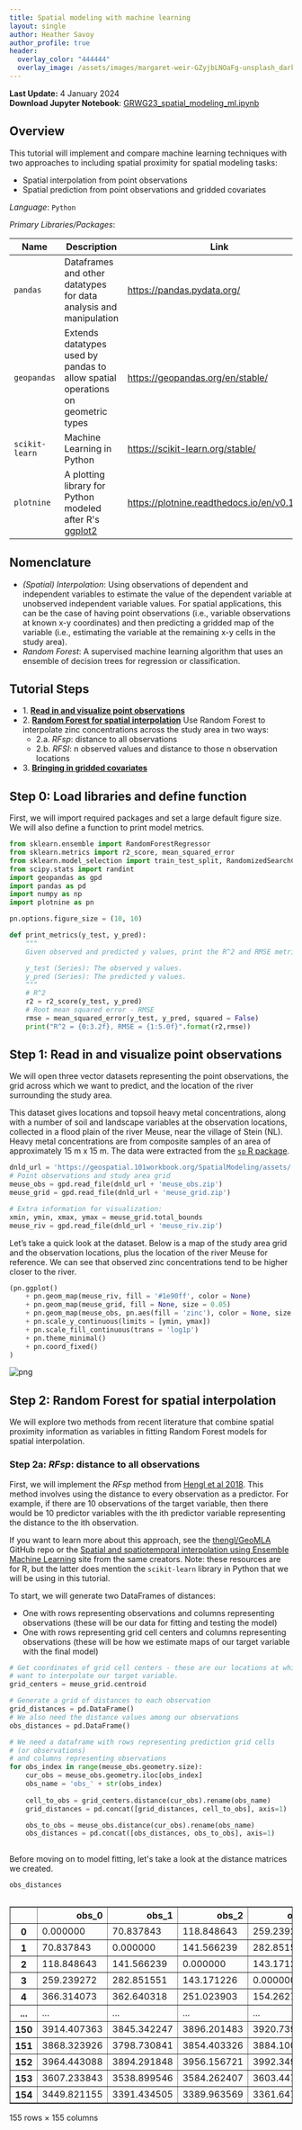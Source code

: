 ```yaml
---
title: Spatial modeling with machine learning
layout: single
author: Heather Savoy
author_profile: true
header:
  overlay_color: "444444"
  overlay_image: /assets/images/margaret-weir-GZyjbLNOaFg-unsplash_dark.jpg
---
```


**Last Update:** 4 January 2024 <br />
**Download Jupyter Notebook**: [GRWG23_spatial_modeling_ml.ipynb](https://geospatial.101workbook.org/tutorials/GRWG23_spatial_modeling_ml.ipynb)

## Overview

This tutorial will implement and compare machine learning techniques with two approaches to including spatial proximity for spatial modeling tasks:
  * Spatial interpolation from point observations
  * Spatial prediction from point observations and gridded covariates

*Language*: `Python`

*Primary Libraries/Packages*:

|Name|Description|Link|
|-|-|-|
| `pandas` | Dataframes and other datatypes for data analysis and manipulation | https://pandas.pydata.org/ |
| `geopandas` | Extends datatypes used by pandas to allow spatial operations on geometric types | https://geopandas.org/en/stable/ |
| `scikit-learn` | Machine Learning in Python | https://scikit-learn.org/stable/ |
| `plotnine` | A plotting library for Python modeled after R's [ggplot2](https://ggplot2.tidyverse.org/) | https://plotnine.readthedocs.io/en/v0.12.3/ |


## Nomenclature

  * *(Spatial) Interpolation*: Using observations of dependent and
    independent variables to estimate the value of the dependent
    variable at unobserved independent variable values. For spatial
    applications, this can be the case of having point observations
    (i.e., variable observations at known x-y coordinates) and then
    predicting a gridded map of the variable (i.e., estimating the
    variable at the remaining x-y cells in the study area).
  * *Random Forest*: A supervised machine learning algorithm that 
    uses an ensemble of decision trees for regression or 
    classification. 

## Tutorial Steps

  * 1\. **[Read in and visualize point observations](#step_1)**
  * 2\. **[Random Forest for spatial interpolation](#step_2)**
    Use Random Forest to interpolate zinc concentrations across the study area in two ways:
    * 2.a. *RFsp*: distance to all observations
    * 2.b. *RFSI*: n observed values and distance to those n observation locations
  * 3\. **[Bringing in gridded covariates](#step_3)**

## Step 0: Load libraries and define function

First, we will import required packages and set a large default figure size. We will also define a function to print model metrics.


```python
from sklearn.ensemble import RandomForestRegressor
from sklearn.metrics import r2_score, mean_squared_error
from sklearn.model_selection import train_test_split, RandomizedSearchCV
from scipy.stats import randint
import geopandas as gpd
import pandas as pd
import numpy as np
import plotnine as pn

pn.options.figure_size = (10, 10)
```


```python
def print_metrics(y_test, y_pred):
    """
    Given observed and predicted y values, print the R^2 and RMSE metrics.

    y_test (Series): The observed y values.
    y_pred (Series): The predicted y values.
    """
    # R^2
    r2 = r2_score(y_test, y_pred)
    # Root mean squared error - RMSE
    rmse = mean_squared_error(y_test, y_pred, squared = False)
    print("R^2 = {0:3.2f}, RMSE = {1:5.0f}".format(r2,rmse))
```

<a id='step_1'></a>
## Step 1: Read in and visualize point observations

We will open three vector datasets representing the point observations, the grid across which we want to predict, and the location of the river surrounding the study area. 

This dataset gives locations and topsoil heavy metal concentrations, along with a number of soil and landscape variables at the observation locations, collected in a flood plain of the river Meuse, near the village of Stein (NL). Heavy metal concentrations are from composite samples of an area of approximately 15 m x 15 m. The data were extracted from the [`sp` R package](https://cran.r-project.org/web/packages/sp/index.html).


```python
dnld_url = 'https://geospatial.101workbook.org/SpatialModeling/assets/'
# Point observations and study area grid
meuse_obs = gpd.read_file(dnld_url + 'meuse_obs.zip')
meuse_grid = gpd.read_file(dnld_url + 'meuse_grid.zip')

# Extra information for visualization:
xmin, ymin, xmax, ymax = meuse_grid.total_bounds
meuse_riv = gpd.read_file(dnld_url + 'meuse_riv.zip')
```

Let’s take a quick look at the dataset. Below is a map of the study area grid and the observation locations, plus the location of the river Meuse for reference. We can see that observed zinc concentrations tend to be higher closer to the river.


```python
(pn.ggplot()
    + pn.geom_map(meuse_riv, fill = '#1e90ff', color = None)
    + pn.geom_map(meuse_grid, fill = None, size = 0.05)
    + pn.geom_map(meuse_obs, pn.aes(fill = 'zinc'), color = None, size = 3)
    + pn.scale_y_continuous(limits = [ymin, ymax]) 
    + pn.scale_fill_continuous(trans = 'log1p') 
    + pn.theme_minimal() 
    + pn.coord_fixed()
)
```


    
![png](assets/GRWG23_spatial_modeling_ml_8_0.png)



<a id='step_2'></a>
## Step 2: Random Forest for spatial interpolation

We will explore two methods from recent literature that combine spatial proximity information as variables in fitting Random Forest models for spatial interpolation. 

### Step 2a: *RFsp*: distance to all observations

First, we will implement the *RFsp* method from [Hengl et al 2018](https://doi.org/10.7717/peerj.5518). This method involves using the distance to every observation as a predictor. For example, if there are 10 observations of the target variable, then there would be 10 predictor variables with the ith predictor variable representing the distance to the ith observation. 

If you want to learn more about this approach, see the [thengl/GeoMLA](https://github.com/thengl/GeoMLA) GitHub repo or the [Spatial and spatiotemporal interpolation using Ensemble Machine Learning](https://opengeohub.github.io/spatial-prediction-eml/index.html) site from the same creators. Note: these resources are for R, but the latter does mention the `scikit-learn` library in Python that we will be using in this tutorial.

To start, we will generate two DataFrames of distances:
* One with rows representing observations and columns representing observations (these will be our data for fitting and testing the model)
* One with rows representing grid cell centers and columns representing observations (these will be how we estimate maps of our target variable with the final model)


```python
# Get coordinates of grid cell centers - these are our locations at which we will
# want to interpolate our target variable.
grid_centers = meuse_grid.centroid

# Generate a grid of distances to each observation
grid_distances = pd.DataFrame()
# We also need the distance values among our observations
obs_distances = pd.DataFrame()

# We need a dataframe with rows representing prediction grid cells
# (or observations)
# and columns representing observations
for obs_index in range(meuse_obs.geometry.size):
    cur_obs = meuse_obs.geometry.iloc[obs_index]
    obs_name = 'obs_' + str(obs_index)
    
    cell_to_obs = grid_centers.distance(cur_obs).rename(obs_name)
    grid_distances = pd.concat([grid_distances, cell_to_obs], axis=1)

    obs_to_obs = meuse_obs.distance(cur_obs).rename(obs_name)
    obs_distances = pd.concat([obs_distances, obs_to_obs], axis=1)
    
```

Before moving on to model fitting, let's take a look at the distance matrices we created.


```python
obs_distances
```




<div style="height:600px;overflow:auto;">
<style scoped>
    .dataframe tbody tr th:only-of-type {
        vertical-align: middle;
    }

    .dataframe tbody tr th {
        vertical-align: top;
    }

    .dataframe thead th {
        text-align: right;
    }
</style>
<table border="1" class="dataframe">
  <thead>
    <tr style="text-align: right;">
      <th></th>
      <th>obs_0</th>
      <th>obs_1</th>
      <th>obs_2</th>
      <th>obs_3</th>
      <th>obs_4</th>
      <th>obs_5</th>
      <th>obs_6</th>
      <th>obs_7</th>
      <th>obs_8</th>
      <th>obs_9</th>
      <th>...</th>
      <th>obs_145</th>
      <th>obs_146</th>
      <th>obs_147</th>
      <th>obs_148</th>
      <th>obs_149</th>
      <th>obs_150</th>
      <th>obs_151</th>
      <th>obs_152</th>
      <th>obs_153</th>
      <th>obs_154</th>
    </tr>
  </thead>
  <tbody>
    <tr>
      <th>0</th>
      <td>0.000000</td>
      <td>70.837843</td>
      <td>118.848643</td>
      <td>259.239272</td>
      <td>366.314073</td>
      <td>473.629602</td>
      <td>258.321505</td>
      <td>252.049598</td>
      <td>380.189426</td>
      <td>471.008492</td>
      <td>...</td>
      <td>4304.014173</td>
      <td>4385.565870</td>
      <td>4425.191182</td>
      <td>4194.974374</td>
      <td>4077.205538</td>
      <td>3914.407363</td>
      <td>3868.323926</td>
      <td>3964.443088</td>
      <td>3607.233843</td>
      <td>3449.821155</td>
    </tr>
    <tr>
      <th>1</th>
      <td>70.837843</td>
      <td>0.000000</td>
      <td>141.566239</td>
      <td>282.851551</td>
      <td>362.640318</td>
      <td>471.199533</td>
      <td>234.401365</td>
      <td>195.010256</td>
      <td>328.867755</td>
      <td>441.530293</td>
      <td>...</td>
      <td>4236.122756</td>
      <td>4316.784220</td>
      <td>4355.550137</td>
      <td>4126.296645</td>
      <td>4007.817486</td>
      <td>3845.342247</td>
      <td>3798.730841</td>
      <td>3894.291848</td>
      <td>3538.899546</td>
      <td>3391.434505</td>
    </tr>
    <tr>
      <th>2</th>
      <td>118.848643</td>
      <td>141.566239</td>
      <td>0.000000</td>
      <td>143.171226</td>
      <td>251.023903</td>
      <td>356.866922</td>
      <td>167.000000</td>
      <td>222.081066</td>
      <td>323.513524</td>
      <td>375.033332</td>
      <td>...</td>
      <td>4278.052010</td>
      <td>4365.122793</td>
      <td>4411.447155</td>
      <td>4173.908121</td>
      <td>4061.434476</td>
      <td>3896.201483</td>
      <td>3854.403326</td>
      <td>3956.156721</td>
      <td>3584.262407</td>
      <td>3389.963569</td>
    </tr>
    <tr>
      <th>3</th>
      <td>259.239272</td>
      <td>282.851551</td>
      <td>143.171226</td>
      <td>0.000000</td>
      <td>154.262763</td>
      <td>242.156974</td>
      <td>175.171345</td>
      <td>296.786118</td>
      <td>347.351407</td>
      <td>322.818835</td>
      <td>...</td>
      <td>4292.750750</td>
      <td>4386.465206</td>
      <td>4440.764349</td>
      <td>4194.687712</td>
      <td>4088.695146</td>
      <td>3920.739726</td>
      <td>3884.100024</td>
      <td>3992.349935</td>
      <td>3603.447377</td>
      <td>3361.647959</td>
    </tr>
    <tr>
      <th>4</th>
      <td>366.314073</td>
      <td>362.640318</td>
      <td>251.023903</td>
      <td>154.262763</td>
      <td>0.000000</td>
      <td>108.577162</td>
      <td>147.526269</td>
      <td>281.937936</td>
      <td>266.101484</td>
      <td>178.518907</td>
      <td>...</td>
      <td>4162.607356</td>
      <td>4260.340127</td>
      <td>4319.896411</td>
      <td>4068.314639</td>
      <td>3966.640014</td>
      <td>3796.976824</td>
      <td>3763.871411</td>
      <td>3876.723488</td>
      <td>3476.475514</td>
      <td>3212.786952</td>
    </tr>
    <tr>
      <th>...</th>
      <td>...</td>
      <td>...</td>
      <td>...</td>
      <td>...</td>
      <td>...</td>
      <td>...</td>
      <td>...</td>
      <td>...</td>
      <td>...</td>
      <td>...</td>
      <td>...</td>
      <td>...</td>
      <td>...</td>
      <td>...</td>
      <td>...</td>
      <td>...</td>
      <td>...</td>
      <td>...</td>
      <td>...</td>
      <td>...</td>
      <td>...</td>
    </tr>
    <tr>
      <th>150</th>
      <td>3914.407363</td>
      <td>3845.342247</td>
      <td>3896.201483</td>
      <td>3920.739726</td>
      <td>3796.976824</td>
      <td>3786.887904</td>
      <td>3753.359162</td>
      <td>3676.331051</td>
      <td>3579.912988</td>
      <td>3620.842443</td>
      <td>...</td>
      <td>471.958685</td>
      <td>476.656060</td>
      <td>536.660041</td>
      <td>296.082759</td>
      <td>183.619171</td>
      <td>0.000000</td>
      <td>147.989865</td>
      <td>334.846233</td>
      <td>345.144897</td>
      <td>1443.022176</td>
    </tr>
    <tr>
      <th>151</th>
      <td>3868.323926</td>
      <td>3798.730841</td>
      <td>3854.403326</td>
      <td>3884.100024</td>
      <td>3763.871411</td>
      <td>3757.931479</td>
      <td>3714.900268</td>
      <td>3633.511387</td>
      <td>3540.952697</td>
      <td>3589.008916</td>
      <td>...</td>
      <td>599.736609</td>
      <td>562.318415</td>
      <td>557.046677</td>
      <td>405.097519</td>
      <td>217.082933</td>
      <td>147.989865</td>
      <td>0.000000</td>
      <td>210.857772</td>
      <td>391.256949</td>
      <td>1545.369859</td>
    </tr>
    <tr>
      <th>152</th>
      <td>3964.443088</td>
      <td>3894.291848</td>
      <td>3956.156721</td>
      <td>3992.349935</td>
      <td>3876.723488</td>
      <td>3875.800046</td>
      <td>3821.201513</td>
      <td>3734.408655</td>
      <td>3647.002194</td>
      <td>3703.768081</td>
      <td>...</td>
      <td>702.359595</td>
      <td>596.896138</td>
      <td>497.033198</td>
      <td>494.814107</td>
      <td>276.524863</td>
      <td>334.846233</td>
      <td>210.857772</td>
      <td>0.000000</td>
      <td>595.131078</td>
      <td>1756.173397</td>
    </tr>
    <tr>
      <th>153</th>
      <td>3607.233843</td>
      <td>3538.899546</td>
      <td>3584.262407</td>
      <td>3603.447377</td>
      <td>3476.475514</td>
      <td>3462.718152</td>
      <td>3438.127688</td>
      <td>3365.864673</td>
      <td>3265.476382</td>
      <td>3299.412827</td>
      <td>...</td>
      <td>702.659235</td>
      <td>784.390209</td>
      <td>880.273253</td>
      <td>592.150319</td>
      <td>528.674758</td>
      <td>345.144897</td>
      <td>391.256949</td>
      <td>595.131078</td>
      <td>0.000000</td>
      <td>1176.606136</td>
    </tr>
    <tr>
      <th>154</th>
      <td>3449.821155</td>
      <td>3391.434505</td>
      <td>3389.963569</td>
      <td>3361.647959</td>
      <td>3212.786952</td>
      <td>3163.395170</td>
      <td>3225.188987</td>
      <td>3198.113350</td>
      <td>3071.672183</td>
      <td>3038.833493</td>
      <td>...</td>
      <td>1461.677119</td>
      <td>1666.870721</td>
      <td>1877.419772</td>
      <td>1521.862017</td>
      <td>1600.647681</td>
      <td>1443.022176</td>
      <td>1545.369859</td>
      <td>1756.173397</td>
      <td>1176.606136</td>
      <td>0.000000</td>
    </tr>
  </tbody>
</table>
<p>155 rows × 155 columns</p>
</div>



For fitting our model, we will use the distances among observations as our predictors and observed zinc concentration at those observations as our target variable.


```python
# matrix of distance to observations as predictors
RFsp_X = obs_distances
# vector of observed zinc concentration as target variable
y = meuse_obs['zinc']

# We need to split our dataset into train and test datasets. We'll use 80% of
# the data for model training.
RFsp_X_train, RFsp_X_test, RFsp_y_train, RFsp_y_test = train_test_split(RFsp_X, y, train_size=0.8)

```

Machine learning algorithms typically have hyperparameters that can be tuned per application. Here, we will tune the number of trees in the random forest model and the maximum depth of the trees in the the random forest model. We use the training subset of our data for this fitting and tuning process. After the code chunk below, the best parameter values from our search are printed. 


```python
r_state = 0

# Define the parameter space that will be searched over.
param_distributions = {'n_estimators': randint(1, 100),
                       'max_depth': randint(5, 10)}

# Now create a searchCV object and fit it to the data.
tuned_RFsp = RandomizedSearchCV(estimator=RandomForestRegressor(random_state=r_state),
                            n_iter=10,
                            param_distributions=param_distributions,
                            random_state=r_state).fit(RFsp_X_train, RFsp_y_train)
tuned_RFsp.best_params_
```




    {'max_depth': 7, 'n_estimators': 37}



We can now use our testing subset of the data to quantify the model performance, i.e. how well did the model predict the remaining observed values? There are many potential metrics - see all the metrics `scikit-learn` supports [here](https://scikit-learn.org/stable/modules/model_evaluation.html#). The two we show below are the coefficient of determination (*R*<sup>*2*</sup>) and the root mean square error (*RMSE*), two metrics that are likely familiar from outside machine learning as well.


```python
print_metrics(RFsp_y_test, tuned_RFsp.predict(RFsp_X_test))
```

    R^2 = 0.50, RMSE =   286


Our *R*<sup>*2*</sup> is not awesome! We typically want *R*<sup>*2*</sup> values closer to 1 and *RMSE* values closer to 0. Note: *RMSE* is in the units of the target variable, so our zinc concentrations. You can see the range of values of zinc concentrations in the legend in the figure above, from which you can get a sense of our error.  

**Excercise:** Modify the `param_distributions` and `n_iter` values above - can you improve the metrics? Note that you may also increase the processing time.

Once we are happy with (or at least curious about!) the model, we can predict and visualize our zinc concentration field.


```python
# Predict the value from all grid cells using their distances we determined above. 
meuse_grid['pred_RFsp'] = tuned_RFsp.predict(grid_distances)

(pn.ggplot()
    + pn.geom_map(meuse_riv, fill = '#1e90ff', color = None)
    + pn.geom_map(meuse_grid, pn.aes(fill = 'pred_RFsp'), color = 'white', size = 0.05)
    + pn.geom_map(meuse_obs)
    + pn.scale_y_continuous(limits = [ymin, ymax]) 
    + pn.scale_fill_distiller(type = 'div', palette = 'RdYlBu',trans = 'log1p') 
    + pn.theme_minimal() 
    + pn.coord_fixed()
)
```


    
![png](assets/GRWG23_spatial_modeling_ml_22_0.png)




### 2b: *RFSI*: n observed values and distance to those n observation locations

Now, we will try the the *RFSI* method from [Sekulić et al 2020](https://doi.org/10.3390/rs12101687). In this method, instead of using distances to *all* observations as our predictors, we will use distances to the _n_ closest observations as well as the observed values at those locations as our predictors.

Below, we define a function to find the _n_ closest observations and record their distances and values.


```python
def nclosest_dist_value(dist_ij, obs_i, n = 3):
    """
    Given a distance matrix among i locations and j observation 
    locations, j observed values, and the number of close
    observations desired, generates a dataframe of distances to
    and values at n closest observations for each of the i 
    locations.

    dist_ij (DataFrame): distance matrix among i locations and j 
    observation locations
    obs_i (Series): The i observed values
    n (int): The desired number of closest observations
    """
    # Which observations are the n closest? 
    # But do not include distance to oneself. 
    # Note: ranks start at 1, not 0.
    nclosest_dist_ij =  dist_ij.replace(0.0,np.nan).rank(axis = 1, method = 'first') <= n
    
    nclosest = pd.DataFrame()

    # For each observation, find the n nearest observations and
    # record the distance and target variable pairs
    for i in range(dist_ij.shape[0]):
        # Which obs are the n closest to the ith location?
        nclosest_j_indices = np.where(nclosest_dist_ij.iloc[i,:])

        # Save the distance to and observed value at the n closest
        # observations from the ith location
        i_loc_dist = dist_ij.iloc[i].iloc[nclosest_j_indices]
        sort_indices = i_loc_dist.values.argsort()
        i_loc_dist = i_loc_dist.iloc[sort_indices]
        i_loc_dist.rename(lambda x: 'dist' + str(np.where(x == i_loc_dist.index)[0][0]), inplace=True)
        
        i_loc_value = obs_i.iloc[nclosest_j_indices]
        i_loc_value = i_loc_value.iloc[sort_indices]
        i_loc_value.rename(lambda x: 'obs' + str(np.where(x == i_loc_value.index)[0][0]), inplace=True)
        i_loc = pd.concat([i_loc_dist,i_loc_value],axis = 0)
        nclosest = pd.concat([nclosest, pd.DataFrame(i_loc).transpose()], axis = 0)

    return nclosest
```

Let's now use that function to find and describe the n closest observations to each obsersevation and each grid cell. Note that we are taking advantage of the `obs_distances` and `grid_distances` variables we created for the *RFsp* approach. 


```python
n = 10
obs_nclosest_obs = nclosest_dist_value(obs_distances, meuse_obs['zinc'], n)
grid_nclosest_obs = nclosest_dist_value(grid_distances, meuse_obs['zinc'], n)
```

Let's take a closer look at our new distance matrices.


```python
obs_nclosest_obs
```




<div style="height:600px;overflow:auto;">
<style scoped>
    .dataframe tbody tr th:only-of-type {
        vertical-align: middle;
    }

    .dataframe tbody tr th {
        vertical-align: top;
    }

    .dataframe thead th {
        text-align: right;
    }
</style>
<table border="1" class="dataframe">
  <thead>
    <tr style="text-align: right;">
      <th></th>
      <th>dist0</th>
      <th>dist1</th>
      <th>dist2</th>
      <th>dist3</th>
      <th>dist4</th>
      <th>dist5</th>
      <th>dist6</th>
      <th>dist7</th>
      <th>dist8</th>
      <th>dist9</th>
      <th>obs0</th>
      <th>obs1</th>
      <th>obs2</th>
      <th>obs3</th>
      <th>obs4</th>
      <th>obs5</th>
      <th>obs6</th>
      <th>obs7</th>
      <th>obs8</th>
      <th>obs9</th>
    </tr>
  </thead>
  <tbody>
    <tr>
      <th>0</th>
      <td>70.837843</td>
      <td>118.848643</td>
      <td>252.049598</td>
      <td>258.321505</td>
      <td>259.239272</td>
      <td>336.434243</td>
      <td>366.314073</td>
      <td>373.483601</td>
      <td>380.189426</td>
      <td>399.656102</td>
      <td>1141.0</td>
      <td>640.0</td>
      <td>406.0</td>
      <td>346.0</td>
      <td>257.0</td>
      <td>1096.0</td>
      <td>269.0</td>
      <td>504.0</td>
      <td>347.0</td>
      <td>279.0</td>
    </tr>
    <tr>
      <th>0</th>
      <td>70.837843</td>
      <td>141.566239</td>
      <td>195.010256</td>
      <td>234.401365</td>
      <td>266.011278</td>
      <td>282.851551</td>
      <td>311.081983</td>
      <td>328.867755</td>
      <td>356.349547</td>
      <td>362.640318</td>
      <td>1022.0</td>
      <td>640.0</td>
      <td>406.0</td>
      <td>346.0</td>
      <td>1096.0</td>
      <td>257.0</td>
      <td>504.0</td>
      <td>347.0</td>
      <td>279.0</td>
      <td>269.0</td>
    </tr>
    <tr>
      <th>0</th>
      <td>118.848643</td>
      <td>141.566239</td>
      <td>143.171226</td>
      <td>167.000000</td>
      <td>222.081066</td>
      <td>251.023903</td>
      <td>323.513524</td>
      <td>326.401593</td>
      <td>345.891602</td>
      <td>351.973010</td>
      <td>1022.0</td>
      <td>1141.0</td>
      <td>257.0</td>
      <td>346.0</td>
      <td>406.0</td>
      <td>269.0</td>
      <td>347.0</td>
      <td>279.0</td>
      <td>504.0</td>
      <td>1096.0</td>
    </tr>
    <tr>
      <th>0</th>
      <td>143.171226</td>
      <td>154.262763</td>
      <td>175.171345</td>
      <td>242.156974</td>
      <td>259.239272</td>
      <td>282.851551</td>
      <td>296.786118</td>
      <td>322.818835</td>
      <td>324.499615</td>
      <td>347.351407</td>
      <td>640.0</td>
      <td>269.0</td>
      <td>346.0</td>
      <td>281.0</td>
      <td>1022.0</td>
      <td>1141.0</td>
      <td>406.0</td>
      <td>183.0</td>
      <td>279.0</td>
      <td>347.0</td>
    </tr>
    <tr>
      <th>0</th>
      <td>108.577162</td>
      <td>147.526269</td>
      <td>154.262763</td>
      <td>178.518907</td>
      <td>221.758878</td>
      <td>244.296950</td>
      <td>251.023903</td>
      <td>266.101484</td>
      <td>281.937936</td>
      <td>340.847473</td>
      <td>281.0</td>
      <td>346.0</td>
      <td>257.0</td>
      <td>183.0</td>
      <td>279.0</td>
      <td>189.0</td>
      <td>640.0</td>
      <td>347.0</td>
      <td>406.0</td>
      <td>326.0</td>
    </tr>
    <tr>
      <th>...</th>
      <td>...</td>
      <td>...</td>
      <td>...</td>
      <td>...</td>
      <td>...</td>
      <td>...</td>
      <td>...</td>
      <td>...</td>
      <td>...</td>
      <td>...</td>
      <td>...</td>
      <td>...</td>
      <td>...</td>
      <td>...</td>
      <td>...</td>
      <td>...</td>
      <td>...</td>
      <td>...</td>
      <td>...</td>
      <td>...</td>
    </tr>
    <tr>
      <th>0</th>
      <td>117.038455</td>
      <td>145.602198</td>
      <td>147.989865</td>
      <td>183.619171</td>
      <td>217.117480</td>
      <td>262.619497</td>
      <td>269.818457</td>
      <td>293.400750</td>
      <td>296.082759</td>
      <td>334.846233</td>
      <td>224.0</td>
      <td>189.0</td>
      <td>496.0</td>
      <td>214.0</td>
      <td>187.0</td>
      <td>400.0</td>
      <td>296.0</td>
      <td>154.0</td>
      <td>258.0</td>
      <td>342.0</td>
    </tr>
    <tr>
      <th>0</th>
      <td>116.361506</td>
      <td>141.000000</td>
      <td>147.989865</td>
      <td>160.863296</td>
      <td>210.857772</td>
      <td>217.082933</td>
      <td>219.665655</td>
      <td>243.772435</td>
      <td>273.791892</td>
      <td>287.702972</td>
      <td>400.0</td>
      <td>296.0</td>
      <td>166.0</td>
      <td>187.0</td>
      <td>342.0</td>
      <td>214.0</td>
      <td>539.0</td>
      <td>224.0</td>
      <td>451.0</td>
      <td>332.0</td>
    </tr>
    <tr>
      <th>0</th>
      <td>81.412530</td>
      <td>174.942848</td>
      <td>205.000000</td>
      <td>210.857772</td>
      <td>242.866218</td>
      <td>270.351623</td>
      <td>276.524863</td>
      <td>286.225436</td>
      <td>296.278585</td>
      <td>301.317109</td>
      <td>332.0</td>
      <td>400.0</td>
      <td>420.0</td>
      <td>496.0</td>
      <td>296.0</td>
      <td>539.0</td>
      <td>214.0</td>
      <td>553.0</td>
      <td>451.0</td>
      <td>577.0</td>
    </tr>
    <tr>
      <th>0</th>
      <td>158.294030</td>
      <td>170.390727</td>
      <td>195.747286</td>
      <td>260.555176</td>
      <td>260.823695</td>
      <td>309.161770</td>
      <td>345.144897</td>
      <td>353.747085</td>
      <td>384.532183</td>
      <td>385.020779</td>
      <td>155.0</td>
      <td>199.0</td>
      <td>180.0</td>
      <td>187.0</td>
      <td>224.0</td>
      <td>154.0</td>
      <td>166.0</td>
      <td>157.0</td>
      <td>296.0</td>
      <td>226.0</td>
    </tr>
    <tr>
      <th>0</th>
      <td>353.004249</td>
      <td>503.135171</td>
      <td>799.335974</td>
      <td>848.958185</td>
      <td>870.917907</td>
      <td>914.617406</td>
      <td>986.887025</td>
      <td>1013.126349</td>
      <td>1038.171469</td>
      <td>1043.985153</td>
      <td>722.0</td>
      <td>1672.0</td>
      <td>192.0</td>
      <td>130.0</td>
      <td>203.0</td>
      <td>157.0</td>
      <td>778.0</td>
      <td>113.0</td>
      <td>240.0</td>
      <td>199.0</td>
    </tr>
  </tbody>
</table>
<p>155 rows × 20 columns</p>
</div>



We will then use the same model fitting process as for *RFsp*.


```python
# matrix of distances to and observed values at the n closest observations as predictors
RFSI_X = obs_nclosest_obs

# We need to split our dataset into train and test datasets. We'll use 80% of
# the data for model training.
RFSI_X_train, RFSI_X_test, RFSI_y_train, RFSI_y_test = train_test_split(RFSI_X, y, train_size=0.8)

param_distributions = {'n_estimators': randint(1, 100),
                       'max_depth': randint(5, 10)}
tuned_RFSI  = RandomizedSearchCV(estimator=RandomForestRegressor(random_state=r_state),
                            n_iter=10,
                            param_distributions=param_distributions,
                            random_state=r_state).fit(RFSI_X_train, RFSI_y_train)
tuned_RFSI.best_params_

```




    {'max_depth': 9, 'n_estimators': 59}




```python
print_metrics(RFSI_y_test, tuned_RFSI.predict(RFSI_X_test))
```

    R^2 = 0.45, RMSE =   302


How does *RFSI*'s metrics compare to *RFsp*'s? What if you modify n, the number of closest observations? What if you modify the `param_distributions` and `n_iter` values like above?

Let's visualize the two maps from these two methods together. To do so, we will need to transform our `meuse_grid` DataFrame into a longer format for plotting with facets in `plotnine`.


```python
meuse_grid['pred_RFSI'] = tuned_RFSI.predict(grid_nclosest_obs)
meuse_grid_long = pd.melt(meuse_grid, id_vars= 'geometry', value_vars=['pred_RFsp','pred_RFSI'])

(pn.ggplot()
    + pn.geom_map(meuse_riv, fill = '#1e90ff', color = None)
    + pn.geom_map(meuse_grid_long, pn.aes(fill = 'value'), color = 'white', size = 0.05)
    + pn.geom_map(meuse_obs)
    + pn.scale_y_continuous(limits = [ymin, ymax]) 
    + pn.scale_fill_distiller(type = 'div', palette = 'RdYlBu',trans = 'log1p') 
    + pn.theme_minimal() 
    + pn.coord_fixed() 
    + pn.facet_wrap('variable')
)
```


    
![png](assets/GRWG23_spatial_modeling_ml_34_0.png)




<a id='step_3'></a>
## Step 3: Bringing in gridded covariates

This dataset has three covariates supplied with the grid and the observations:
* dist: the distance to the river
* ffreq: a category describing the flooding frequency
* soil: a category of soil type

We can extend this spatial interpolation task into a more general spatial prediction task by including these co-located observations and gridded covariates. Let's visualize the flooding frequency: 


```python
(pn.ggplot()
    + pn.geom_map(meuse_riv, fill = '#1e90ff', color = None)
    + pn.geom_map(meuse_grid, pn.aes(fill = 'ffreq'), size = 0.05)
    + pn.geom_map(meuse_obs, size = 2)
    + pn.scale_y_continuous(limits = [ymin, ymax]) 
    + pn.theme_minimal() 
    + pn.coord_fixed()
)
```


    
![png](assets/GRWG23_spatial_modeling_ml_36_0.png)




Also visualize the other covariates. (Either one at a time, or try `melt`ing like above to use facets!). Do you expect these variables to improve the model?

Adding these covariates to the RF model, either method, is straightforward. We will stick to just the *RFSI* model here. All that needs to be done is to concatenate these three columns to our distance (and observed values) dataset and repeat the modeling fitting process.


```python
# matrix of distances to and observed values at the n closest observations as predictors
RFSI_wcov_X = pd.concat([obs_nclosest_obs.reset_index(),meuse_obs[['dist','ffreq','soil']]], axis=1)

# We need to split our dataset into train and test datasets. We'll use 80% of
# the data for model training.
RFSI_wcov_X_train, RFSI_wcov_X_test, RFSI_wcov_y_train, RFSI_wcov_y_test = train_test_split(RFSI_wcov_X, y, train_size=0.8)

param_distributions = {'n_estimators': randint(1, 100),
                       'max_depth': randint(5, 10)}
tuned_RFSI_wcov = RandomizedSearchCV(estimator=RandomForestRegressor(random_state=r_state),
                            n_iter=10,
                            param_distributions=param_distributions,
                            random_state=r_state).fit(RFSI_wcov_X_train, RFSI_wcov_y_train)
tuned_RFSI_wcov.best_params_
```




    {'max_depth': 5, 'n_estimators': 68}




```python
print_metrics(RFSI_wcov_y_test, tuned_RFSI_wcov.predict(RFSI_wcov_X_test))
```

    R^2 = 0.56, RMSE =   260


How did the new covariates change our metrics? Was it as you'd expect? 


```python
grid_nclosest_obs_wcov = pd.concat([grid_nclosest_obs.reset_index(),meuse_grid[['dist','ffreq','soil']]], axis=1)
meuse_grid['pred_RFSI_wcov'] = tuned_RFSI_wcov.predict(grid_nclosest_obs_wcov)

meuse_grid_long = pd.melt(meuse_grid, id_vars= 'geometry', value_vars=['pred_RFsp','pred_RFSI','pred_RFSI_wcov'])


(pn.ggplot()
    + pn.geom_map(meuse_riv, fill = '#1e90ff', color = None)
    + pn.geom_map(meuse_grid_long, pn.aes(fill = 'value'), color = 'white', size = 0.05)
    + pn.geom_map(meuse_obs, size = 0.25)
    + pn.scale_y_continuous(limits = [ymin, ymax]) 
    + pn.scale_fill_distiller(type = 'div', palette = 'RdYlBu',trans = 'log1p') 
    + pn.theme_minimal() 
    + pn.coord_fixed() 
    + pn.facet_wrap('variable')
)
```


    
![png](assets/GRWG23_spatial_modeling_ml_42_0.png)




Use the covariates to create a `RFsp_wcov` model and add it to the figure. How do the metrics compare to the other results?
